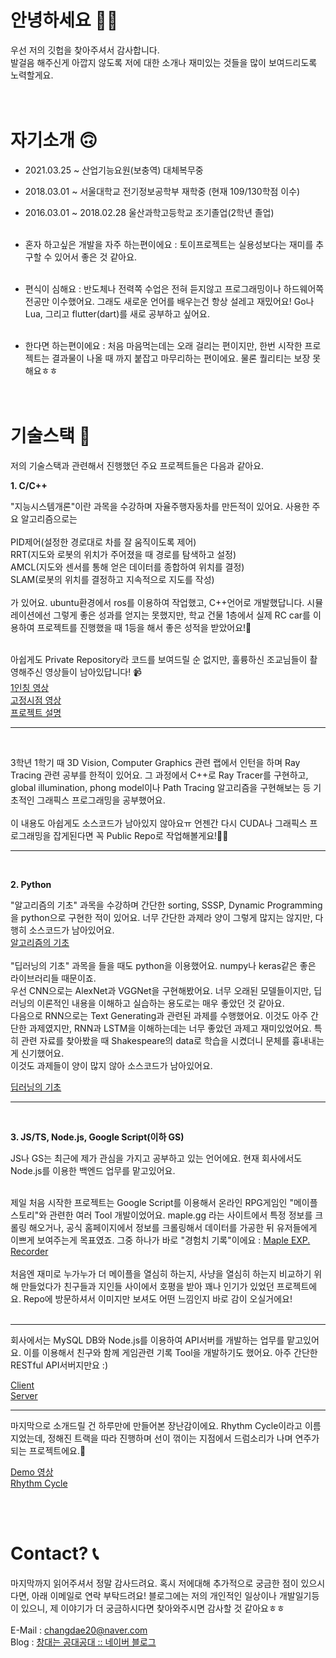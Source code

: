 # 안녕하세요 👋🏻

우선 저의 깃헙을 찾아주셔서 감사합니다.<br/>
발걸음 해주신게 아깝지 않도록 저에 대한 소개나 재미있는 것들을 많이 보여드리도록 노력할게요.<br/><br/><br/>


# 자기소개 🙃
* 2021.03.25 ~ 산업기능요원(보충역) 대체복무중
* 2018.03.01 ~ 서울대학교 전기정보공학부 재학중 (현재 109/130학점 이수)
* 2016.03.01 ~ 2018.02.28 울산과학고등학교 조기졸업(2학년 졸업)<br/><br/>

* 혼자 하고싶은 개발을 자주 하는편이에요 : 토이프로젝트는 실용성보다는 재미를 추구할 수 있어서 좋은 것 같아요. <br/><br/>
* 편식이 심해요 : 반도체나 전력쪽 수업은 전혀 듣지않고 프로그래밍이나 하드웨어쪽 전공만 이수했어요. 그래도 새로운 언어를 배우는건 항상 설레고 재밌어요! Go나 Lua, 그리고 flutter(dart)를 새로 공부하고 싶어요. <br/><br/>
* 한다면 하는편이에요 : 처음 마음먹는데는 오래 걸리는 편이지만, 한번 시작한 프로젝트는 결과물이 나올 때 까지 붙잡고 마무리하는 편이에요. 물론 퀄리티는 보장 못해요ㅎㅎ <br/><br/><br/>

# 기술스택 🔧
저의 기술스택과 관련해서 진행했던 주요 프로젝트들은 다음과 같아요.

**1. C/C++**

"지능시스템개론"이란 과목을 수강하며 자율주행자동차를 만든적이 있어요. 사용한 주요 알고리즘으로는<br/>
<br/>PID제어(설정한 경로대로 차를 잘 움직이도록 제어)
<br/>RRT(지도와 로봇의 위치가 주어졌을 때 경로를 탐색하고 설정)
<br/>AMCL(지도와 센서를 통해 얻은 데이터를 종합하여 위치를 결정)
<br/>SLAM(로봇의 위치를 결정하고 지속적으로 지도를 작성)
<br/><br/>가 있어요. ubuntu환경에서 ros를 이용하여 작업했고, C++언어로 개발했답니다. 시뮬레이션에선 그렇게 좋은 성과를 얻지는 못했지만, 학교 건물 1층에서 실제 RC car를 이용하여 프로젝트를 진행했을 때 1등을 해서 좋은 성적을 받았어요!🥇<br/><br/>

아쉽게도 Private Repository라 코드를 보여드릴 순 없지만, 훌륭하신 조교님들이 촬영해주신 영상들이 남아있답니다! 📹
<br/>[1인칭 영상](https://youtu.be/qmPlMQ_SL7M)
<br/>[고정시점 영상](https://youtu.be/16EdMgwOFfY)
<br/>[프로젝트 설명](http://rllab.snu.ac.kr/courses/intelligent-systems_2020/project-information)
<hr/>
<br/>

3학년 1학기 때 3D Vision, Computer Graphics 관련 랩에서 인턴을 하며 Ray Tracing 관련 공부를 한적이 있어요. 그 과정에서 C++로 Ray Tracer를 구현하고, global illumination, phong model이나 Path Tracing 알고리즘을 구현해보는 등 기초적인 그래픽스 프로그래밍을 공부했어요.
<br/><br/>
이 내용도 아쉽게도 소스코드가 남아있지 않아요ㅠ 언젠간 다시 CUDA나 그래픽스 프로그래밍을 잡게된다면 꼭 Public Repo로 작업해볼게요!💪🏻

<hr/>
<br/>

**2. Python**

"알고리즘의 기초" 과목을 수강하며 간단한 sorting, SSSP, Dynamic Programming을 python으로 구현한 적이 있어요. 너무 간단한 과제라 양이 그렇게 많지는 않지만, 다행히 소스코드가 남아있어요.<br/>
[알고리즘의 기초](https://github.com/changdae20/Introduction-to-Algorithms)
<br/><br/>
"딥러닝의 기초" 과목을 들을 때도 python을 이용했어요. numpy나 keras같은 좋은 라이브러리들 때문이죠.<br/>
우선 CNN으로는 AlexNet과 VGGNet을 구현해봤어요. 너무 오래된 모델들이지만, 딥러닝의 이론적인 내용을 이해하고 실습하는 용도로는 매우 좋았던 것 같아요.<br/>
다음으로 RNN으로는 Text Generating과 관련된 과제를 수행했어요. 이것도 아주 간단한 과제였지만, RNN과 LSTM을 이해하는데는 너무 좋았던 과제고 재미있었어요. 특히 관련 자료를 찾아봤을 때 Shakespeare의 data로 학습을 시켰더니 문체를 흉내내는게 신기했어요.<br/>
이것도 과제들이 양이 많지 않아 소스코드가 남아있어요.

[딥러닝의 기초](https://github.com/changdae20/Introduction-to-Deep-Learning)
<hr><br/>

**3. JS/TS, Node.js, Google Script(이하 GS)**

JS나 GS는 최근에 제가 관심을 가지고 공부하고 있는 언어에요. 현재 회사에서도 Node.js를 이용한 백엔드 업무를 맡고있어요.<br/><br/>

제일 처음 시작한 프로젝트는 Google Script를 이용해서 온라인 RPG게임인 "메이플스토리"와 관련한 여러 Tool 개발이었어요. maple.gg 라는 사이트에서 특정 정보를 크롤링 해오거나, 공식 홈페이지에서 정보를 크롤링해서 데이터를 가공한 뒤 유저들에게 이쁘게 보여주는게 목표였죠. 그중 하나가 바로 "경험치 기록"이에요 : [Maple EXP. Recorder](https://github.com/changdae20/Maple-Exp.-Recorder)<br/><br/>
처음엔 재미로 누가누가 더 메이플을 열심히 하는지, 사냥을 열심히 하는지 비교하기 위해 만들었다가 친구들과 지인들 사이에서 호평을 받아 꽤나 인기가 있었던 프로젝트에요. Repo에 방문하셔서 이미지만 보셔도 어떤 느낌인지 바로 감이 오실거에요!<br/><br/>
<hr/>
회사에서는 MySQL DB와 Node.js를 이용하여 API서버를 개발하는 업무를 맡고있어요. 이를 이용해서 친구와 함께 게임관련 기록 Tool을 개발하기도 했어요. 아주 간단한 RESTful API서버지만요 :)</br>

[Client](https://github.com/shortcakesweets/CoTN-stat-recorder)<br/>
[Server](https://github.com/changdae20/CoTN-recorder-server)<br/>
<hr/>
마지막으로 소개드릴 건 하루만에 만들어본 장난감이에요. Rhythm Cycle이라고 이름지었는데, 정해진 트랙을 따라 진행하며 선이 꺾이는 지점에서 드럼소리가 나며 연주가 되는 프로젝트에요.🥁<br/>

[Demo 영상](https://youtu.be/xnNi17Sa9cU) <br/>
[Rhythm Cycle](https://github.com/changdae20/rhythm-cycle) <br/>

<br/><br/>

# Contact? 📞

마지막까지 읽어주셔서 정말 감사드려요. 혹시 저에대해 추가적으로 궁금한 점이 있으시다면, 아래 이메일로 연락 부탁드려요! 블로그에는 저의 개인적인 일상이나 개발일기등이 있으니, 제 이야기가 더 궁금하시다면 찾아와주시면 감사할 것 같아요ㅎㅎ<br/><br/>
E-Mail : changdae20@naver.com <br/>
Blog : [창대는 공대공대 :: 네이버 블로그](blog.naver.com/changdae20)
